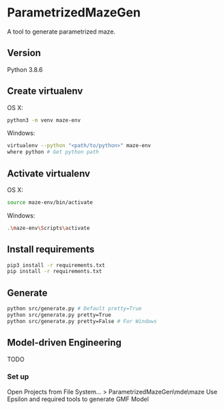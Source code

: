 # ParametrizedMazeGen

A tool to generate parametrized maze.

## Version

Python 3.8.6

## Create virtualenv

OS X:

```bash
python3 -m venv maze-env
```

Windows:

```bash
virtualenv --python "<path/to/python>" maze-env
where python # Get python path
```

## Activate virtualenv

OS X:

```bash
source maze-env/bin/activate
```

Windows:

```bash
.\maze-env\Scripts\activate
```

## Install requirements

```bash
pip3 install -r requirements.txt
pip install -r requirements.txt
```

## Generate

```bash
python src/generate.py # Default pretty=True
python src/generate.py pretty=True
python src/generate.py pretty=False # For Windows
```

## Model-driven Engineering

TODO

### Set up

Open Projects from File System... > ParametrizedMazeGen\mde\maze
Use Epsilon and required tools to generate GMF Model